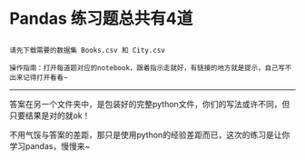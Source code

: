 # Pandas 练习题总共有4道<p>
    请先下载需要的数据集 Books.csv 和 City.csv

`操作指南：打开每道题对应的notebook，跟着指示走就好，有链接的地方就是提示，自己写不出来记得打开看看~`

---------------------------------------------

答案在另一个文件夹中，是包装好的完整python文件，你们的写法或许不同，但只要结果是对的就ok！<p>
不用气馁与答案的差距，那只是使用python的经验差距而已，这次的练习是让你学习pandas，慢慢来~
